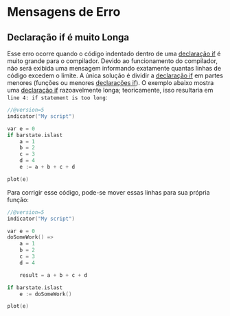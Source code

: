 
# Mensagens de Erro

## Declaração if é muito Longa

Esse erro ocorre quando o código indentado dentro de uma [declaração if](https://br.tradingview.com/pine-script-reference/v5/#kw_if) é muito grande para o compilador. Devido ao funcionamento do compilador, não será exibida uma mensagem informando exatamente quantas linhas de código excedem o limite. A única solução é dividir a [declaração if](https://br.tradingview.com/pine-script-reference/v5/#kw_if) em partes menores (funções ou menores [declarações if](https://br.tradingview.com/pine-script-reference/v5/#kw_if)). O exemplo abaixo mostra uma [declaração if](https://br.tradingview.com/pine-script-reference/v5/#kw_if) razoavelmente longa; teoricamente, isso resultaria em `line 4: if statement is too long`:

```c
//@version=5
indicator("My script")

var e = 0
if barstate.islast
    a = 1
    b = 2
    c = 3
    d = 4
    e := a + b + c + d

plot(e)
```

Para corrigir esse código, pode-se mover essas linhas para sua própria função:

```c
//@version=5
indicator("My script")

var e = 0
doSomeWork() =>
    a = 1
    b = 2
    c = 3
    d = 4

    result = a + b + c + d

if barstate.islast
    e := doSomeWork()

plot(e)
```

<!-- ## Script Solicitando muitos Ativos

O número máximo de ativos em um script é limitado a 40. Se uma variável for declarada como uma chamada de função `request.security` e depois for usada como entrada para outras variáveis e cálculos, isso não resultará em várias chamadas de `request.security`. No entanto, se uma função que chama `request.security` for declarada, cada chamada a essa função contará como uma chamada de `request.security`.

Não é fácil determinar quantos ativos serão chamados apenas olhando o código-fonte. O exemplo a seguir tem exatamente 3 chamadas a `request.security` após a compilação:

```c
//@version=5
indicator("Securities count")
a = request.security(syminfo.tickerid, '42', close)  // (1) first unique security call
b = request.security(syminfo.tickerid, '42', close)  // same call as above, will not produce new security call after optimizations

plot(a)
plot(a + 2)
plot(b)

sym(p) =>  // no security call on this line
    request.security(syminfo.tickerid, p, close)
plot(sym('D'))  // (2) one indirect call to security
plot(sym('W'))  // (3) another indirect call to security

request.security(syminfo.tickerid, timeframe.period, open)  // result of this line is never used, and will be optimized out
```

## Script não pôde ser Traduzido de: null

```c
study($)
```

Normalmente, esse erro ocorre em scripts Pine da versão 1, e significa que o código está incorreto. Pine Script da versão 2 (e superior) é melhor em explicar erros desse tipo. Portanto, pode-se tentar mudar para a versão 2 adicionando um [atributo especial](./04_03_estrutura_do_script.md#versão) na primeira linha. Receberá `line 2: no viable alternative at character '$'`:

```c
// @version=2
study($)
```

## linha 2: nenhuma alternativa viável no caractere '$'

Esta mensagem de erro dá uma dica sobre o que está errado. `$` está no lugar da string com o título do script. Por exemplo:

```c
//@version=2
study("title")
```

## Entrada incompatível <…> esperando <???>

Igual a `no viable alternative`, mas é conhecido o que deveria estar naquele lugar. Exemplo:

```c
//@version=5
indicator("My Script")
    plot(1)
```

`line 3: mismatched input 'plot' expecting 'end of line without line continuation'`

Para corrigir isso, deve-se começar a linha com `plot` em uma nova linha sem indentação:

```c
//@version=5
indicator("My Script")
plot(1)
```

## Loop é muito Longo (> 500 ms)

O tempo de computação de loop em cada barra histórica e tick em tempo real é limitado para proteger os servidores de loops infinitos ou muito longos. Esse limite também faz com que indicadores que demoram muito para computar falhem rapidamente. Por exemplo, se houver 5000 barras, e o indicador levar 500 milissegundos para computar em cada uma das barras, resultaria em mais de 16 minutos de carregamento:

```c
//@version=5
indicator("Loop is too long", max_bars_back = 101)
s = 0
for i = 1 to 1e3  // to make it longer
    for j = 0 to 100
        if timestamp(2017, 02, 23, 00, 00) <= time[j] and time[j] < timestamp(2017, 02, 23, 23, 59)
            s := s + 1
plot(s)
```

Pode ser possível otimizar o algoritmo para superar esse erro. Nesse caso, o algoritmo pode ser otimizado assim:

```c
//@version=5
indicator("Loop is too long", max_bars_back = 101)
bar_back_at(t) =>
    i = 0
    step = 51
    for j = 1 to 100
        if i < 0
            i := 0
            break
        if step == 0
            break
        if time[i] >= t
            i := i + step
            i
        else
            i := i - step
            i
        step := step / 2
        step
    i

s = 0
for i = 1 to 1e3  // to make it longer
    s := s - bar_back_at(timestamp(2017, 02, 23, 23, 59)) +
         bar_back_at(timestamp(2017, 02, 23, 00, 00))
    s
plot(s)
```

## Script tem muitas Variáveis Locais

Esse erro aparece se o script for muito grande para ser compilado. Uma declaração `var=expression` cria uma variável local para `var`. Além disso, é importante notar que variáveis auxiliares podem ser criadas implicitamente durante o processo de compilação de um script. O limite se aplica a variáveis criadas tanto explicitamente quanto implicitamente. A limitação de 1000 variáveis é aplicada a cada função individualmente. Na verdade, o código colocado em um escopo _global_ de um script também é implicitamente envolvido na função principal e o limite de 1000 variáveis se torna aplicável a ele. Existem algumas refatorações que podem ser feitas para evitar esse problema:

```c
var1 = expr1
var2 = expr2
var3 = var1 + var2 
```

Pode ser convertido em:

```c
var3 = expr1 + expr2
```

## Pine Script não Consegue Determinar o Comprimento de Referência de uma Série. Tente Usar max_bars_back na Função Indicator ou Strategy

O erro aparece em casos onde o Pine Script detecta incorretamente o comprimento máximo necessário das séries usadas em um script. Isso acontece quando o fluxo de execução de um script não permite que o Pine Script inspecione o uso de séries em ramificações de declarações condicionais (`if`, `iff` ou `?`), e o Pine Script não consegue detectar automaticamente quão longe no passado a série é referenciada. Aqui está um exemplo de um script que causa esse problema:

```c
//@version=5
indicator("Requires max_bars_back")
test = 0.0
if bar_index > 1000
    test := ta.roc(close, 20)
plot(test)
```

Para ajudar o Pine Script com a detecção, deve-se adicionar o parâmetro `max_bars_back` à função `indicator` ou `strategy` do script:

```c
//@version=5
indicator("Requires max_bars_back", max_bars_back = 20)
test = 0.0
if bar_index > 1000
    test := ta.roc(close, 20)
plot(test) 
```

Pode-se também resolver o problema retirando a expressão problemática da ramificação condicional, caso em que o parâmetro `max_bars_back` não é necessário:

```c
//@version=5
indicator("My Script")
test = 0.0
roc20 = ta.roc(close, 20)
if bar_index > 1000
    test := roc20
plot(test)
```

Em casos onde o problema é causado por uma __variável__ em vez de uma __função__ interna (`vwma` no exemplo), pode-se usar a função `max_bars_back` para definir explicitamente o comprimento de referência apenas para essa variável. Isso tem a vantagem de requerer menos recursos de runtime, mas implica que a variável problemática seja identificada, por exemplo, a variável `s` no exemplo a seguir:

```c
//@version=5
indicator("My Script")
f(off) =>
    t = 0.0
    s = close
    if bar_index > 242
        t := s[off]
    t
plot(f(301))
```

Essa situação pode ser resolvida usando a função `max_bars_back` para definir o comprimento de referência apenas da variável `s`, em vez de para todas as variáveis do script:

```c
//@version=5
indicator("My Script")
f(off) =>
    t = 0.0
    s = close
    max_bars_back(s, 301)
    if bar_index > 242
        t := s[off]
    t
plot(f(301))
```

Ao usar desenhos que se referem a barras anteriores através de `bar_index[n]` e `xloc = xloc.bar_index`, a série temporal recebida dessa barra será usada para posicionar os desenhos no eixo do tempo. Portanto, se for impossível determinar o tamanho correto do buffer, esse erro pode ocorrer. Para evitar isso, é necessário usar `max_bars_back(time, n)`. Esse comportamento é descrito com mais detalhes na seção sobre [desenhos](./05_12_lines_e_boxes.md#buffer-histórico-e-max_bars_back). -->
